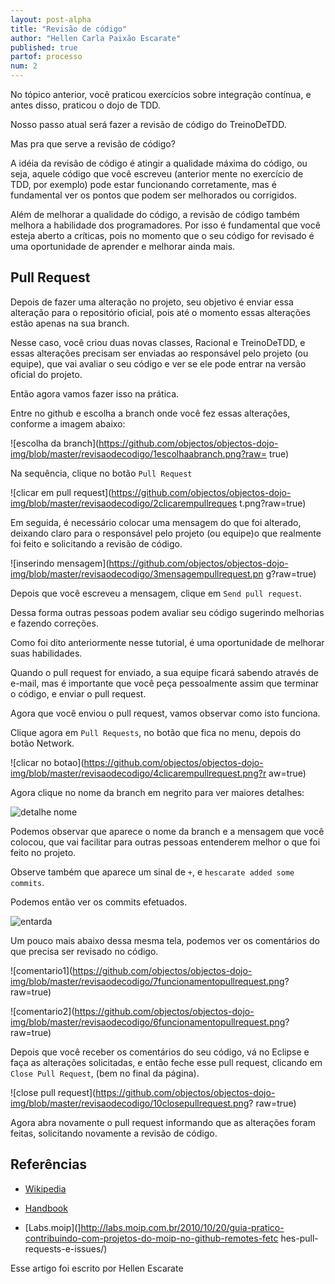```yaml
---
layout: post-alpha
title: "Revisão de código"
author: "Hellen Carla Paixão Escarate"
published: true
partof: processo
num: 2
---
```


No tópico anterior, você praticou exercícios sobre integração contínua, e antes disso, praticou o dojo de TDD. 

Nosso passo atual será fazer a revisão de código do TreinoDeTDD. 

Mas pra que serve a revisão de código?

A idéia da revisão de código é atingir a qualidade máxima do código, ou seja, aquele código que você escreveu (anterior
mente no exercício de TDD, por exemplo) pode estar funcionando corretamente, mas é fundamental ver os pontos que podem 
ser melhorados ou corrigidos.  

Além de melhorar a qualidade do código, a revisão de código também melhora a habilidade dos programadores. Por isso é
fundamental que você esteja aberto a críticas, pois no momento que o seu código for revisado é uma oportunidade de
aprender e melhorar ainda mais. 

## Pull Request

Depois de fazer uma alteração no projeto, seu objetivo é enviar essa alteração para o repositório oficial, pois até o
momento essas alterações estão apenas na sua branch. 

Nesse caso, você criou duas novas classes, Racional e TreinoDeTDD, e essas alterações precisam ser enviadas ao
responsável pelo projeto (ou equipe), que vai avaliar o seu código e ver se ele pode entrar na versão oficial do
projeto. 

Então agora vamos fazer isso na prática. 

Entre no github e escolha a branch onde você fez essas alterações, conforme a imagem abaixo: 

![escolha da branch](https://github.com/objectos/objectos-dojo-img/blob/master/revisaodecodigo/1escolhaabranch.png?raw=
true)

Na sequência, clique no botão `Pull Request`

![clicar em pull request](https://github.com/objectos/objectos-dojo-img/blob/master/revisaodecodigo/2clicarempullreques
t.png?raw=true)

Em seguida, é necessário colocar uma mensagem do que foi alterado, deixando claro para o responsável pelo projeto (ou
equipe)o que realmente foi feito e solicitando a revisão de código.

![inserindo mensagem](https://github.com/objectos/objectos-dojo-img/blob/master/revisaodecodigo/3mensagempullrequest.pn
g?raw=true)

Depois que você escreveu a mensagem, clique em `Send pull request`.

Dessa forma outras pessoas podem avaliar seu código sugerindo melhorias e fazendo correções. 

Como foi dito anteriormente nesse tutorial, é uma oportunidade de melhorar suas habilidades. 

Quando o pull request for enviado, a sua equipe ficará sabendo através de e-mail, mas é importante que você peça
pessoalmente assim que terminar o código, e enviar o pull request. 

Agora que você enviou o pull request, vamos observar como isto funciona.

Clique agora em `Pull Requests`, no botão que fica no menu, depois do botão Network. 

![clicar no botao](https://github.com/objectos/objectos-dojo-img/blob/master/revisaodecodigo/4clicarempullrequest.png?r
aw=true)

Agora clique no nome da branch em negrito para ver maiores detalhes: 

![detalhe nome](https://github.com/objectos/objectos-dojo-img/blob/master/revisaodecodigo/5clicarnonome.png?raw=true)

Podemos observar que aparece o nome da branch e a mensagem que você colocou, que vai facilitar para outras pessoas
entenderem melhor o que foi feito no projeto. 

Observe também que aparece um sinal de `+`, e `hescarate added some commits`. 

Podemos então ver os commits efetuados. 

![entarda](https://github.com/objectos/objectos-dojo-img/blob/master/revisaodecodigo/9openpullrequest.png?raw=true) 

Um pouco mais abaixo dessa mesma tela, podemos ver os comentários do que precisa ser revisado no código.  

![comentario1](https://github.com/objectos/objectos-dojo-img/blob/master/revisaodecodigo/7funcionamentopullrequest.png?
raw=true)

![comentario2](https://github.com/objectos/objectos-dojo-img/blob/master/revisaodecodigo/6funcionamentopullrequest.png?
raw=true)

Depois que você receber os comentários do seu código, vá no Eclipse e faça as alterações solicitadas, e então feche esse
pull request, clicando em `Close Pull Request`, (bem no final da página).

![close pull request](https://github.com/objectos/objectos-dojo-img/blob/master/revisaodecodigo/10closepullrequest.png?
raw=true)

Agora abra novamente o pull request informando que as alterações foram feitas, solicitando novamente a revisão de
código. 

## Referências

* [Wikipedia](http://en.wikipedia.org/wiki/Code_review)

* [Handbook](http://handbook.thoughtbot.com/communication/feature-branch-code-reviews/)

* [Labs.moip](]http://labs.moip.com.br/2010/10/20/guia-pratico-contribuindo-com-projetos-do-moip-no-github-remotes-fetc
hes-pull-requests-e-issues/)

Esse artigo foi escrito por Hellen Escarate
